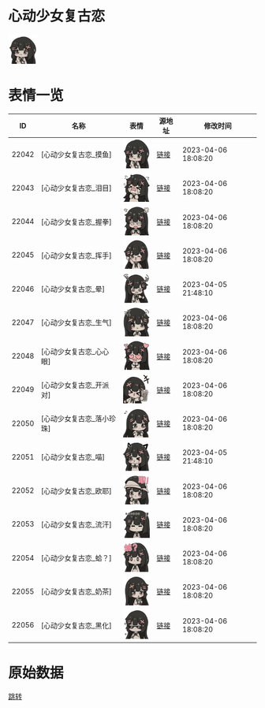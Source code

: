 # 心动少女复古恋

<img src="./cover.png" height="60" alt="cover" />

# 表情一览

|ID|名称|表情|源地址|修改时间|
|----|----|----|----|----|
|22042|[心动少女复古恋_摸鱼]|<img src="./pic/022042_%5B心动少女复古恋_摸鱼%5D.png" height="60" alt="摸鱼"/>|[链接](https://i0.hdslb.com/bfs/garb/5312ef4fa5ea71c7e65d6a215db365b867cc888f.png)|2023-04-06 18:08:20|
|22043|[心动少女复古恋_泪目]|<img src="./pic/022043_%5B心动少女复古恋_泪目%5D.png" height="60" alt="泪目"/>|[链接](https://i0.hdslb.com/bfs/garb/db1526f60d94209b0aa40a8cd3e3c4c65a2826b7.png)|2023-04-06 18:08:20|
|22044|[心动少女复古恋_握拳]|<img src="./pic/022044_%5B心动少女复古恋_握拳%5D.png" height="60" alt="握拳"/>|[链接](https://i0.hdslb.com/bfs/garb/6f210457b911040accaf220c881e3e191955b386.png)|2023-04-06 18:08:20|
|22045|[心动少女复古恋_挥手]|<img src="./pic/022045_%5B心动少女复古恋_挥手%5D.png" height="60" alt="挥手"/>|[链接](https://i0.hdslb.com/bfs/garb/65cf113e2da369471452070f7b3fa932a8e5740a.png)|2023-04-06 18:08:20|
|22046|[心动少女复古恋_晕]|<img src="./pic/022046_%5B心动少女复古恋_晕%5D.png" height="60" alt="晕"/>|[链接](https://i0.hdslb.com/bfs/garb/1c41b2ac0bf78de9405b91b6dc82eb0d73f645b7.png)|2023-04-05 21:48:10|
|22047|[心动少女复古恋_生气]|<img src="./pic/022047_%5B心动少女复古恋_生气%5D.png" height="60" alt="生气"/>|[链接](https://i0.hdslb.com/bfs/garb/91bf560159a2549747da85025c26bd0266ffef8e.png)|2023-04-06 18:08:20|
|22048|[心动少女复古恋_心心眼]|<img src="./pic/022048_%5B心动少女复古恋_心心眼%5D.png" height="60" alt="心心眼"/>|[链接](https://i0.hdslb.com/bfs/garb/8cb844ff63193aa8bafe08c6b3f7cc7a50da5391.png)|2023-04-06 18:08:20|
|22049|[心动少女复古恋_开派对]|<img src="./pic/022049_%5B心动少女复古恋_开派对%5D.png" height="60" alt="开派对"/>|[链接](https://i0.hdslb.com/bfs/garb/e8e44d4db2dbdd848ecf5534a24fbcf9e51653bb.png)|2023-04-06 18:08:20|
|22050|[心动少女复古恋_落小珍珠]|<img src="./pic/022050_%5B心动少女复古恋_落小珍珠%5D.png" height="60" alt="落小珍珠"/>|[链接](https://i0.hdslb.com/bfs/garb/809e079395502010a664565542c302fcea13ef98.png)|2023-04-06 18:08:20|
|22051|[心动少女复古恋_喵]|<img src="./pic/022051_%5B心动少女复古恋_喵%5D.png" height="60" alt="喵"/>|[链接](https://i0.hdslb.com/bfs/garb/1566c3c3563e1c6aa953478460a1058ba31b974a.png)|2023-04-05 21:48:10|
|22052|[心动少女复古恋_欧耶]|<img src="./pic/022052_%5B心动少女复古恋_欧耶%5D.png" height="60" alt="欧耶"/>|[链接](https://i0.hdslb.com/bfs/garb/666c7831a1321ff9c32229f5fb6f3e5aea51f348.png)|2023-04-06 18:08:20|
|22053|[心动少女复古恋_流汗]|<img src="./pic/022053_%5B心动少女复古恋_流汗%5D.png" height="60" alt="流汗"/>|[链接](https://i0.hdslb.com/bfs/garb/beef7901e3cd072eb406d5105032e9923656dceb.png)|2023-04-06 18:08:20|
|22054|[心动少女复古恋_蛤？]|<img src="./pic/022054_%5B心动少女复古恋_蛤？%5D.png" height="60" alt="蛤？"/>|[链接](https://i0.hdslb.com/bfs/garb/9b5ff3331d06ad74872ed910fe529561f905f747.png)|2023-04-06 18:08:20|
|22055|[心动少女复古恋_奶茶]|<img src="./pic/022055_%5B心动少女复古恋_奶茶%5D.png" height="60" alt="奶茶"/>|[链接](https://i0.hdslb.com/bfs/garb/3386223e67b1709b5ecd5977410ea91dd166858b.png)|2023-04-06 18:08:20|
|22056|[心动少女复古恋_黑化]|<img src="./pic/022056_%5B心动少女复古恋_黑化%5D.png" height="60" alt="黑化"/>|[链接](https://i0.hdslb.com/bfs/garb/2336ba601e8722b23506bde7ade3ff12d26bf34b.png)|2023-04-06 18:08:20|

# 原始数据

[跳转](./raw.json)

